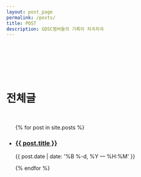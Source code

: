 ```yaml
---
layout: post_page
permalink: /posts/
title: POST
description: GDSC멤버들의 기록이 차곡차곡
---
```


<p><br></p>
<h1><br><br>전체글</h1>

<br>


<ul class="post-list">
{% for post in site.posts %}
    <li>
        <h3><a class="post-title" href="{{ post.url | prepend: site.baseurl }}">{{ post.title }}</a></h3>
        <p class="post-meta">{{ post.date | date: '%B %-d, %Y — %H:%M' }}</p>
      </li>
{% endfor %}
</ul>


